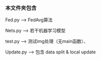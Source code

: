 ### 本文件夹包含

Fed.py --> FedAvg算法

Nets.py --> 若干机器学习模型

test.py --> 测试img处理（无main函数）、

Update.py --> 包含 data split & local update